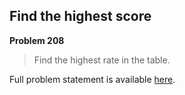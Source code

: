 Find the highest score
----------------------

**Problem 208**

> Find the highest rate in the table.

Full problem statement is available [here][mirror].

[mirror]: https://github.com/rdtsc/codeeval-problem-statements/tree/master/easy/208-find-the-highest-score/
          "View Problem Statement Mirror"
